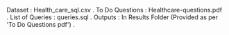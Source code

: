 Dataset : Health_care_sql.csv .
To Do Questions : Healthcare-questions.pdf .
List of Queries : queries.sql .
Outputs : In Results Folder (Provided as per 'To Do Questions pdf') .
